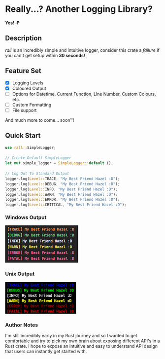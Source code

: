 # Really...? Another Logging Library?

**Yes! :P**

## Description

_rall_ is an incredibly simple and intuitive logger, consider this crate a _failure_ if you can't get setup within **30
seconds!**

## Feature Set

- [x] Logging Levels
- [x] Coloured Output
- [ ] Options for Datetime, Current Function, Line Number, Custom Colours, etc.
- [ ] Custom Formatting
- [ ] File support

And much more to come... soon™!

## Quick Start

```rust
use rall::SimpleLogger;

// Create Default SimpleLogger
let mut simple_logger = SimpleLogger::default ();

// Log Out To Standard Output
logger.log(Level::TRACE, "My Best Friend Hazel :D");
logger.log(Level::DEBUG, "My Best Friend Hazel :D");
logger.log(Level::INFO, "My Best Friend Hazel :D");
logger.log(Level::WARN, "My Best Friend Hazel :D");
logger.log(Level::ERROR, "My Best Friend Hazel :D");
logger.log(Level::CRITICAL, "My Best Friend Hazel :D");
```

### Windows Output

![Windows Logs](images/windows_logs.png)

### Unix Output

![Unix Logs](images/unix_logs.png)

### Author Notes

I'm still incredibly early in my Rust journey and so I wanted to get comfortable and try to pick my own brain about
exposing different API's in a Rust crate. I hope to expose an intuitive and easy to understand API design that users can
instantly get started with.